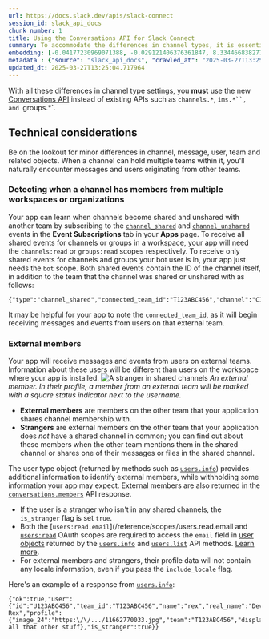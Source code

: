 ```yaml
---
url: https://docs.slack.dev/apis/slack-connect
session_id: slack_api_docs
chunk_number: 1
title: Using the Conversations API for Slack Connect
summary: To accommodate the differences in channel types, it is essential to use the Conversations API instead of the previous channels, IMs, and groups APIs. Developers should be aware of minor differences in related objects and can detect changes in channel membership across multiple workspaces by subscribing to the channel_shared event.
embedding: [-0.04177230969071388, -0.029121406376361847, 8.334466838277876e-05, 0.00608216505497694, 0.011531785130500793, -0.02552076429128647, -0.018441123887896538, -0.00046034384286031127, -0.018672246485948563, 0.021883629262447357, -0.009044179692864418, -0.010509980842471123, 0.01547302771359682, 0.044789060950279236, 0.008648838847875595, 0.059313271194696426, -0.010747184976935387, 0.0010027969256043434, -0.060335077345371246, 0.012918517924845219, 0.022406695410609245, 0.0661252960562706, 0.0025849200319498777, 0.03783106431365013, -0.03963138535618782, 0.0070431469939649105, -0.023781264200806618, 0.046321768313646317, -0.039096154272556305, 0.002136360388249159, 0.016336694359779358, -0.009950421750545502, 0.021275412291288376, 0.04452144727110863, 0.025934351608157158, -0.007645281497389078, 0.003463792847469449, 0.07293732464313507, 0.019025010988116264, -0.0108080068603158, -0.008089279755949974, -0.000637867022305727, -0.006489669904112816, 0.017942385748028755, -0.049095235764980316, 0.004865732043981552, -0.06155150756239891, -0.008399469777941704, -0.017005732282996178, 0.028123930096626282, -0.06169747933745384, -0.004744088742882013, 0.007888567633926868, 0.027345413342118263, -0.02992425113916397, -0.027686014771461487, -0.012711724266409874, -0.02603166550397873, -0.03639567643404007, 0.002586440648883581, -0.013441584073007107, -0.010126804932951927, -0.002125716535374522, 0.009299630299210548, -0.0059088231064379215, 0.009810532443225384, -0.0048231566324830055, -0.004950882401317358, 0.006805942393839359, 0.016032585874199867, 0.06695247441530228, 0.029243048280477524, -0.00813793670386076, 0.012882024981081486, 0.005200251005589962, -0.02279595471918583, -0.030532468110322952, 0.04471607506275177, -0.04092080518603325, -0.03002156689763069, -0.02269863896071911, 0.0009989956161007285, -0.026980483904480934, 0.007474980782717466, -0.04262381047010422, 0.005753728095442057, -0.03311130404472351, -0.04291575402021408, -0.003107986180111766, 0.019596735015511513, -0.021445713937282562, -0.023550143465399742, -0.004963046405464411, -0.019158819690346718, 0.04819507524371147, -0.022710803896188736, 0.001056776149198413, -0.03890152648091316, -0.006158192176371813, 0.04165066406130791, 0.0457865372300148, -0.024669261649250984, -0.06364377588033676, -0.03875555470585823, 0.05138212814927101, -0.033865492790937424, 0.05201467499136925, 0.005124223884195089, -0.02367178536951542, -0.012614410370588303, -0.07546750456094742, 0.012206904590129852, 0.04924120754003525, 0.03459535539150238, -0.010315352119505405, -0.029486335813999176, 0.021324070170521736, 0.0025681941770017147, 0.0196575578302145, -0.0023507566656917334, -0.019827857613563538, 0.008119690231978893, 0.030167538672685623, 0.026469580829143524, 0.018441123887896538, -0.03311130404472351, 0.007596624083817005, -0.022808117792010307, -0.0437186025083065, -0.02904842048883438, 0.023756936192512512, -0.012821204029023647, 0.03089739754796028, -0.011586524546146393, 0.0008492222987115383, -0.014718838967382908, -0.059118643403053284, -0.0047532119788229465, -0.02254050225019455, -0.006976243108510971, 0.0028175627812743187, -0.04435114562511444, 0.022236395627260208, 0.01833164505660534, 0.008071033284068108, -0.01898851804435253, -0.057318322360515594, -0.0030593289993703365, -0.04980076476931572, 0.009767957031726837, -0.01532705593854189, 0.02397589385509491, -0.02644525282084942, 0.006355862133204937, -0.042429182678461075, 0.0018079235451295972, 0.03749046474695206, 0.033135633915662766, 0.034011464565992355, -0.04466741904616356, 0.027175113558769226, -0.021834971383213997, -0.03797703608870506, 0.006872846279293299, -0.047148942947387695, -0.010996554046869278, 0.05775623768568039, -0.043256357312202454, -0.0652008056640625, 0.008095361292362213, -0.05313379317522049, 0.0018018413102254272, -0.036322690546512604, 0.0050512379966676235, 0.028099602088332176, -0.022917596623301506, -0.008119690231978893, -0.04043423384428024, -0.006976243108510971, -0.008977275341749191, -0.006550491787493229, -0.011963617987930775, -0.04140738025307655, -0.06690381467342377, -0.04172364994883537, -0.004896142985671759, 0.015400041826069355, -0.027442727237939835, -0.004546418320387602, -0.044326819479465485, 0.014694510027766228, 0.025374792516231537, 0.004509925376623869, 0.023160884156823158, 0.05143078789114952, -0.04481339082121849, 0.005102936178445816, 0.016178559511899948, -0.009591573849320412, 0.004628527443856001, 0.05420425534248352, 0.004665020387619734, 0.04420517385005951, -0.02875647507607937, -0.012091344222426414, -0.01285769697278738, 0.049508821219205856, 0.03500894084572792, -0.07634333521127701, -0.0009822696447372437, 0.03537387028336525, -0.06461691856384277, -0.023185212165117264, 0.018964190036058426, 0.011507456190884113, -0.02576404996216297, -0.046954311430454254, 0.005933152046054602, -0.06515215337276459, -0.009567245841026306, -0.05006838217377663, 0.1100628599524498, 0.01647050306200981, -0.015618999488651752, -0.028002288192510605, -0.001321350340731442, 0.05060361325740814, -0.055420685559511185, 0.014061965048313141, -0.0033725604880601168, -0.010923568159341812, 0.012316384352743626, -0.029948579147458076, -0.08558822423219681, 0.01580146513879299, -0.05668577551841736, 0.01627587340772152, -0.015022947452962399, 0.006550491787493229, 0.007134379353374243, -0.03381683677434921, 0.01100871805101633, 0.03476565331220627, 0.057415638118982315, 0.03505759686231613, 0.0058753713965415955, -0.010607295669615269, -0.042477838695049286, 0.02053338848054409, 0.03603074327111244, 0.04846268892288208, 0.04315904155373573, 0.005258031655102968, -0.009025932289659977, -0.004795786924660206, -0.0121400011703372, -0.007785171270370483, 0.033086977899074554, 0.02018062397837639, -0.011878468096256256, -0.004446062725037336, -0.008661002852022648, -0.019292626529932022, -0.009019850753247738, -0.051771387457847595, -0.0019219641108065844, 0.02644525282084942, 0.04410786181688309, 0.02997290901839733, -0.007675691973417997, -0.015010783448815346, 0.020363088697195053, 0.017467977479100227, -0.04564056545495987, -0.03985034301877022, -0.002105949679389596, 0.008064950816333294, -0.012991503812372684, -0.02756437100470066, -0.022443188354372978, -0.009555080905556679, 0.018660081550478935, -0.0030927809420973063, -0.010534309782087803, 0.0010613377671688795, -0.0027689056005328894, 0.021397056058049202, 0.003150561358779669, 0.009731464087963104, 0.019012847915291786, 0.021737657487392426, 0.05376633629202843, -0.0005667817313224077, -0.009895682334899902, -0.0374661348760128, 0.04291575402021408, 0.03335459157824516, -0.013514570891857147, 0.0030471645295619965, 0.0012840970885008574, -0.006830271333456039, -0.0031475203577429056, 0.03218681737780571, -0.01627587340772152, 0.018197838217020035, 0.016458338126540184, 0.016859760507941246, 0.005629043560475111, 0.024827396497130394, -0.06072433292865753, -0.03751479461789131, 0.022625653073191643, -0.03002156689763069, -0.0019645392894744873, -0.05026300996541977, -0.0037405313923954964, 0.029072748497128487, 0.004290967248380184, -0.004883978515863419, 0.019572407007217407, -0.034011464565992355, -0.010558638721704483, -0.015533849596977234, -0.051625415682792664, -0.0035671896766871214, -0.04060453176498413, 0.01667729578912258, -0.03749046474695206, 0.012249480001628399, -0.04369427263736725, 0.051722731441259384, -0.06588201224803925, 0.007809499744325876, 0.04179663583636284, -0.011039129458367825, -0.06354645639657974, 0.007785171270370483, 0.033135633915662766, 0.013161804527044296, 0.017285512760281563, 0.01597176492214203, -0.011434470303356647, -0.048851948231458664, -0.009214479476213455, -0.004379158839583397, 0.03388982266187668, -0.042380526661872864, 0.0018672245787456632, -0.036420002579689026, 0.03622537478804588, -0.012638738378882408, -0.0022868940141052008, -0.02997290901839733, -0.02783198654651642, -0.013672706671059132, 0.0003117109590675682, 0.00954899936914444, -0.04019094631075859, -0.017066555097699165, -0.002498249290511012, -0.0460054948925972, -0.006240301299840212, 0.010978307574987411, -0.01713954098522663, 0.022820282727479935, 0.00805886834859848, 0.00011831711162813008, -0.06573604047298431, -0.007164790295064449, -0.035446856170892715, 0.011124279350042343, -0.02946200594305992, -0.0010735021205618978, -0.027710342779755592, 0.0038348049856722355, 0.03444938361644745, -0.022443188354372978, 0.04189395159482956, -0.012894189916551113, 0.06004313379526138, 0.05396096780896187, 0.008077114820480347, 0.0034972447901964188, -0.05425291135907173, -0.028780804947018623, 0.023829922080039978, -0.040263932198286057, -0.01542436983436346, -0.05610188841819763, 0.00184441648889333, 0.006252465303987265, -2.0408513591974042e-05, -0.008837386034429073, -0.01239545177668333, 0.008569770492613316, -0.016446173191070557, 0.026566896587610245, -0.003597600618377328, 0.05585860088467598, -0.04602982476353645, 0.03500894084572792, -0.032211147248744965, 0.018514109775424004, -0.017796413972973824, -0.0072438581846654415, 0.010157215408980846, -0.03573879972100258, -0.007627035025507212, 0.0030091512016952038, 0.015509520657360554, 0.0036219290923327208, 0.010017325170338154, 0.024000221863389015, -0.003156643593683839, 0.02129974216222763, 0.0006523121846839786, 0.011416223831474781, 0.030581125989556313, 0.03286802023649216, 0.02571539394557476, 0.042842768132686615, -0.08914020657539368, 0.008314319886267185, -0.03440072387456894, -0.025399120524525642, 0.010601213201880455, 0.03247876092791557, -0.0026928784791380167, 0.03987467288970947, -0.08242549747228622, -0.04320770129561424, -0.004008146468549967, 0.04203992336988449, -0.034887298941612244, -0.0025560297071933746, -0.03663896024227142, 0.029121406376361847, 0.021652506664395332, -0.0016817186260595918, 0.036322690546512604, 0.009682806208729744, -0.03916914388537407, -0.0030927809420973063, -0.03444938361644745, -0.004503842908889055, 0.05795086547732353, -0.018465451896190643, -0.03430341184139252, 0.017115212976932526, 0.03778240829706192, -0.05576128885149956, -0.02505851909518242, 0.022808117792010307, 0.037441808730363846, -0.046273112297058105, -0.03515491262078285, -0.018416795879602432, 0.011981864459812641, 0.05517740175127983, 0.0037040384486317635, -0.009244890883564949, -0.0006994489813223481, -0.028878118842840195, 0.016750281676650047, 0.015886614099144936, 0.010126804932951927, -0.018295152112841606, 0.0010377693688496947, 0.010935732163488865, 0.00408113282173872, 0.07824096828699112, -0.007037064991891384, 0.023696115240454674, 0.019645392894744873, 0.010941814631223679, -0.00042499127448536456, 0.04286709800362587, -0.02807527408003807, 0.05761026591062546, 0.029534993693232536, 0.037612106651067734, 0.044740404933691025, -0.013563227839767933, 0.03829330950975418, 0.06466557830572128, 0.023063570261001587, 0.022929761558771133, 0.01113644428551197, -0.006398437544703484, 0.05707503482699394, -0.04199126735329628, -0.018416795879602432, 0.04332934319972992, -0.01245019119232893, 0.04050721973180771, -0.020411744713783264, 0.01044307742267847, -0.0487789623439312, 0.03340325132012367, 0.01044307742267847, -0.0025164957623928785, -0.06777964532375336, -0.05989715829491615, 0.05979984626173973, 0.003673627506941557, 0.023756936192512512, -0.09424922615289688, -0.03461968153715134, -0.03787972405552864, 0.06349780410528183, -0.030264852568507195, 0.02510717697441578, 0.03856092691421509, 0.008466373197734356, -0.024097537621855736, -0.008399469777941704, -0.011647345498204231, -0.0035154912620782852, 0.007231694180518389, 0.014390402473509312, -0.009713217616081238, -0.009062426164746284, -0.017236854881048203, 0.018149180337786674, -0.016957076266407967, 0.025082848966121674, -0.0187330674380064, -0.06461691856384277, -0.03792838007211685, 0.0044916789047420025, -0.0032326707150787115, -0.013709199614822865, 0.042429182678461075, -0.0011974262306466699, 0.001429308787919581, -0.009153658524155617, -0.015777135267853737, -0.05298782140016556, -0.009105000644922256, -0.022005273029208183, -0.013928157277405262, 0.016154229640960693, 0.023027075454592705, 0.029948579147458076, -0.018903369084000587, 0.023525813594460487, 0.0032782868947833776, -1.7058571756933816e-05, 0.0008028457523323596, 0.025131504982709885, 0.018149180337786674, -0.011020882986485958, 0.03980168700218201, -0.00050672038923949, -0.005288442596793175, 0.006133863236755133, -0.014925632625818253, -0.029802607372403145, -0.011063458397984505, -0.00017476720677223057, -0.0374661348760128, -0.03639567643404007, 0.020509060472249985, 0.006799860391765833, -0.013964650221168995, 0.04004497453570366, 0.004354829899966717, 0.014974289573729038, -0.011495291255414486, 0.031700242310762405, 0.018197838217020035, 0.003421217668801546, -0.05138212814927101, -0.0028859872836619616, 0.019998157396912575, -0.0256667360663414, -0.024450302124023438, 0.020472567528486252, -0.00970105268061161, 0.012413698248565197, -0.010844499804079533, -0.02485172636806965, 0.006933668162673712, 0.018927697092294693, -0.03936377167701721, -0.04583519324660301, -0.03659030422568321, -0.022467516362667084, -0.008618427440524101, -0.019998157396912575, 0.03629836067557335, -0.016032585874199867, 0.013368598185479641, -0.004233186598867178, -0.0029726580251008272, 0.04162633791565895, -0.009202315472066402, 0.0168840903788805, -0.02715078368782997, 0.007134379353374243, 0.017991043627262115, -0.0002028021845035255, -0.017638279125094414, -0.032576076686382294, -0.006538327317684889, 0.005254990421235561, 0.02249184623360634, -0.016567816957831383, -0.0020557716488838196, -0.01898851804435253, 0.024474631994962692, 0.024936875328421593, -0.006714710034430027, -0.010211954824626446, 0.010540392249822617, 0.0201198011636734, -0.020971303805708885, 0.005717235151678324, 0.015022947452962399, 0.0411640927195549, -0.056491147726774216, -0.020557716488838196, -0.01544869877398014, 0.04019094631075859, 0.04914389178156853, 0.04306172579526901, 0.02088615484535694, -0.03255174681544304, 0.015314891003072262, -0.011452716775238514, 0.0009655436733737588, -0.02520449087023735, 0.030216194689273834, -0.022370202466845512, -0.021543027833104134, -0.005449619609862566, -0.02463276870548725, 0.020509060472249985, 0.011410141363739967, 0.01380651444196701, 0.010704610496759415, 0.001668033772148192, 0.02257699705660343, -0.0413830503821373, 0.009238808415830135, -0.018003208562731743, 0.005470907315611839, -0.007797335274517536, -0.0008226127829402685, 0.0404585599899292, -0.029097076505422592, -0.037612106651067734, 0.02899976260960102, -0.012882024981081486, 0.02453545294702053, -0.03802569583058357, -0.027029141783714294, 0.0230027474462986, -0.021263249218463898, 0.002629015827551484, -0.0448620468378067, 0.015460862778127193, -0.007773006800562143, 0.005765892565250397, -0.003770942334085703, 0.008770481683313847, -0.03856092691421509, 0.01460936013609171, 0.004966087639331818, 0.028367217630147934, -0.04354830086231232, 0.030070222914218903, 0.038317639380693436, 0.023525813594460487, 0.03184621408581734, -0.012073097750544548, -0.02936469204723835, -0.012821204029023647, 0.01945076324045658, 0.01966972090303898, -0.013903829269111156, 0.0024359070230275393, -0.042331866919994354, -0.0197670366615057, 0.0046923900954425335, 0.0057780565693974495, 0.03296533226966858, 0.033549223095178604, -0.006161232944577932, -0.023160884156823158, -0.003247875953093171, -0.020107638090848923, 0.02217557281255722, -0.02129974216222763, 0.013684870675206184, 0.017991043627262115, 0.005093812942504883, 0.004044639877974987, -0.003558066440746188, -0.04418084770441055, 0.0087279062718153, 0.009816613979637623, -0.014949961565434933, -0.002157648093998432, -0.009244890883564949, -0.0018520192243158817, -0.008843467570841312, 0.0014057403896003962, 0.04123707860708237, -0.012273808941245079, -0.03710120543837547, 0.028878118842840195, -0.02530180662870407, 0.03264906257390976, 0.005726358387619257, 0.0044430214911699295, -0.010722856968641281, -0.00805886834859848, 0.013709199614822865, -0.013417256064713001, -0.01817350834608078, -0.034984610974788666, -0.033451907336711884, 0.016081243753433228, 0.02042390964925289, 0.016920583322644234, -0.005063402466475964, 0.004497760906815529, -0.0319191999733448, 0.014816153794527054, -0.029437677934765816, -0.0059088231064379215, 0.013356434181332588, -0.029340364038944244, 0.017674772068858147, 0.05128481611609459, -0.02335551381111145, 0.04332934319972992, -0.014390402473509312, -0.007864239625632763, 0.022139079868793488, -0.03315996378660202, -0.006568738259375095, 0.045202650129795074, 0.015205412171781063, -0.016847597435116768, -0.02274729683995247, 0.009123247116804123, -0.02089831791818142, 0.02797795832157135, 0.010765431448817253, 0.008490702137351036, -0.027686014771461487, -0.004148036241531372, 0.004227104596793652, 0.0012962614418938756, -0.0031323148868978024, -0.015594670549035072, -0.0017972796922549605, 0.04359695687890053, 0.017954550683498383, 0.07395912706851959, -0.013891664333641529, 0.010972225107252598, 0.02120242640376091, 0.01355106383562088, -0.01893986202776432, -0.04347531497478485, -0.004810992628335953, -0.016105573624372482, -0.029802607372403145, -0.0149134686216712, -0.00737766595557332, -0.02649391070008278, -0.006836353335529566, -0.04907090589404106, -0.07016385346651077, -0.007742595858871937, 0.019961664453148842, -0.038268983364105225, 0.02094697579741478, -0.007718267384916544, -0.011586524546146393, -0.005373592488467693, 0.012492766603827477, -0.004184529650956392, -0.026858840137720108, -0.023854250088334084, -0.026104651391506195, -0.022114751860499382, -0.02505851909518242, 0.019025010988116264, -0.0314326286315918, 0.00875223521143198, -0.036833591759204865, 0.011653427965939045, -0.004467349965125322, -0.11483127623796463, -0.01659214496612549, 0.017127376049757004, -0.038585253059864044, 0.014986454509198666, -0.0028768640477210283, 0.01971837878227234, 0.019730543717741966, 0.0070309825241565704, -0.009019850753247738, 0.03038649633526802, -0.040166616439819336, 0.0017851154552772641, -0.004868772812187672, 0.026664210483431816, -9.047220373759046e-05, 0.02335551381111145, 0.02192012220621109, 0.009439519606530666, -0.01324695535004139, -0.0015304246917366982, 0.006580902263522148, -0.009731464087963104, 0.026055995374917984, -0.0005013984628021717, 0.009920011274516582, -0.017285512760281563, -0.00944560207426548, 0.04532429203391075, -0.038731224834918976, -0.0022610449232161045, 0.04610281065106392, -0.039096154272556305, 0.01350240595638752, -0.03505759686231613, 0.019438598304986954, 0.005692906212061644, -0.012760382145643234, -0.00509685417637229, -0.05765892192721367, 0.018672246485948563, 0.002443509642034769, 0.010254530236124992, 0.02305140532553196, -0.00975579209625721, -0.0031900955364108086, -0.06636857986450195, -0.0005572783411480486, -0.017577456310391426, 0.04408353194594383, -0.001949333818629384, -0.027588700875639915, 0.022552667185664177, 0.016178559511899948, -0.006641724146902561, -0.00048619305016472936, -0.03598208725452423, 0.005519564729183912, -0.014183608815073967, 0.010278858244419098, 0.04746521636843681, 0.010509980842471123, 0.033962808549404144, -0.015229741111397743, 0.012401534244418144, 0.006215972360223532, -0.0242800023406744, -0.03160293027758598, 0.010655952617526054, 0.0568804070353508, -0.027223769575357437, 0.019316956400871277, 0.018039701506495476, 0.01103304699063301, 0.041042447090148926, 0.04337799921631813, 0.010771513916552067, -0.010430912487208843, -0.0028662201948463917, -0.050846897065639496, 0.019061503931879997, -0.027588700875639915, 0.046954311430454254, 0.05906998738646507, 0.004078091587871313, 0.0019797447603195906, -0.0035793541464954615, 0.0015152193373069167, -0.008934699930250645, -0.008703578263521194, 0.03437639772891998, 0.012760382145643234, 0.026469580829143524, -0.003947325050830841, -0.006812024861574173, 0.0036949152126908302, -0.011343237943947315, 0.0029148776084184647, 0.0367606058716774, -0.0386095829308033, 0.012650903314352036, 0.0128333680331707, 0.025910021737217903, -0.015290562994778156, -0.012602245435118675, -0.018355973064899445, 0.01591094397008419, -0.0033269443083554506, 0.008454209193587303, 0.025545092299580574, 0.022236395627260208, 0.0031840133015066385, -0.012152165174484253, 0.02016845904290676, -0.027394071221351624, -0.02238236740231514, 0.01715170592069626, -0.0073533374816179276, 0.013928157277405262, 0.04865732043981552, -0.009962585754692554, 0.004756252747029066, -0.008764399215579033, 0.00985918939113617, 0.02746705710887909, 0.039753030985593796, 0.05571262910962105, -0.009652395732700825, -0.008733988739550114, 0.015205412171781063, -0.020959140732884407, 0.009731464087963104, -0.007371583953499794, -0.0058388784527778625, -0.03330593556165695, 0.03238144516944885, 0.04405920207500458, -0.012407616712152958, -0.0071404618211090565, 0.021494369953870773, -0.00805886834859848, 0.0007009694818407297, -0.017723428085446358, -0.00743240537121892, -0.0011761386413127184, 0.012273808941245079, -0.02576404996216297, 0.028318559750914574, -0.0360550731420517, -0.008581934496760368, 0.04461876302957535, 0.01350240595638752, -0.0460054948925972, 0.0033086976036429405, 0.004260556306689978, 0.0026609471533447504, -0.019085833802819252, -0.029243048280477524, -0.025350462645292282, 0.03152994439005852, -0.01597176492214203, 0.02751571498811245, 0.04783014580607414, -0.0008355373865924776, -0.014037637040019035, -0.006951914634555578, -0.024876054376363754, 0.04809775948524475, -0.03916914388537407, 0.008046704344451427, -0.014803989790380001, -0.0094760125502944, 0.01673811860382557, -0.004290967248380184, 0.0031931365374475718, 0.006380191072821617, 0.011750742793083191, -0.010692445561289787, 0.013210462406277657, 0.04152902215719223, 0.018246494233608246, 0.01715170592069626, -0.015095933340489864, 0.006142986472696066, 0.018903369084000587, -0.01653132401406765, -0.02058204635977745, 0.00371620268560946, 0.004689349327236414, -0.008381223306059837, 0.028829460963606834, 0.04352397099137306, 0.011775071732699871, -0.005595591850578785, -0.041820965707302094, -0.031043369323015213, -0.019779199734330177, -0.008478538133203983, -0.011653427965939045, 0.013697035610675812, 0.0030623700004070997, -0.0183803029358387, 0.024681424722075462, -0.007286433596163988, -0.014074129983782768, 0.012401534244418144, -0.02423134446144104, 0.023039240390062332, 0.007474980782717466, 0.028683489188551903, -0.0054100858978927135, 0.04512966424226761, 0.02018062397837639, -0.013843007385730743, -0.012206904590129852, -0.002933124080300331, 0.026858840137720108, -0.05425291135907173, 0.003898667637258768, -0.011318909004330635, -0.01986435055732727, -0.003247875953093171, -0.018039701506495476, -0.004172365181148052, 0.010783678852021694, 0.0513334721326828, -0.023440662771463394, -0.017674772068858147, -0.04500801861286163, -0.017881564795970917, 0.00875223521143198, -0.002960493788123131, -0.019852185621857643, -0.005997014697641134, 0.02257699705660343, -0.045616235584020615, 0.017163868993520737, 0.017784250900149345, 0.014074129983782768, 0.029145734384655952, -0.0037405313923954964, 0.017334170639514923, -0.030070222914218903, -0.044789060950279236, 0.0016437050653621554, 0.0013319940771907568, 0.01103304699063301, -0.000664096383843571, 0.016823267564177513, 0.0009640231146477163, -0.004020310938358307, 0.01597176492214203, 0.027442727237939835, -0.007073557935655117, 0.011124279350042343, 0.0025164957623928785, 0.00950034148991108, 0.03150561451911926, 0.016288038343191147, -0.0014407128328457475, 0.018660081550478935, 0.05036032572388649, -0.012590081430971622, -0.0004303131718188524, -0.021117277443408966, 0.010978307574987411, -0.0033968891948461533, -0.005437455605715513, 0.024048879742622375, -0.003764860099181533, -0.03281936049461365, 0.04162633791565895, 0.0038317639846354723, 0.010655952617526054, 0.007049228996038437, -0.016543488949537277, -0.021543027833104134, 0.013076654635369778, 0.003253958187997341, 0.028245573863387108, -0.0002837710198946297, -0.04291575402021408, -0.020801004022359848, 0.01592310704290867, 0.026250623166561127, -0.0007762362947687507, 0.012231233529746532, -0.023756936192512512, 0.02443813905119896, -0.029024090617895126, 0.021737657487392426, 0.011148608289659023, 0.004655897151678801, -0.02212691679596901, 0.01842895895242691, 0.0058753713965415955, -0.012036604806780815, 0.03199218586087227, 0.0241705235093832, 0.01100871805101633, -0.020095473155379295, -0.021470041945576668, 0.017443649470806122, -0.01136756595224142, 0.008545441552996635, -0.0010932690929621458, 0.0003003068850375712, -0.028245573863387108, 0.0013973773457109928, -0.02612898126244545, -0.010199790820479393, -0.02469358965754509, 0.048535674810409546, 0.02741839922964573, -0.017674772068858147, -0.0008887563599273562, -0.01946292817592621, -0.01602042280137539, 0.00119058380369097, -0.011361484415829182, 0.0027400152757763863, -0.010065983049571514, 0.02766168676316738, 0.022613490000367165, 0.01532705593854189, 0.006757285445928574, 0.016847597435116768, 0.00020926448632963002, -0.004175406415015459, -0.0025818790309131145, 0.004178447183221579, -0.019876515492796898, -0.015728479251265526, 0.017334170639514923, -0.06904473900794983, -0.0298269372433424, -0.009238808415830135, -0.008040621876716614, 0.004379158839583397, -0.01091140415519476, -0.0003510549431666732, 0.0007161748944781721, -0.006036548875272274, 0.030216194689273834, 0.02351364865899086, -0.007839910686016083, 0.019633227959275246, 0.013040161691606045, -0.01350240595638752, -0.0087279062718153, 0.06164882332086563, 0.0013890144182369113, -0.011397977359592915, 0.011093868874013424, 0.012146083638072014, 0.02448679506778717, 0.007371583953499794, 0.038779884576797485, 0.00440044654533267, -0.00372228492051363, -0.01622721552848816, 0.015047276392579079, 0.0093665337190032, 0.022443188354372978, -0.008746152743697166, 0.01182981114834547, -0.019998157396912575, 0.020204951986670494, 0.02488821931183338, -0.014949961565434933, 0.02432866021990776, 0.03517924249172211, -0.003640175797045231, 0.026931826025247574, -0.013599720783531666, -0.006182520650327206, 0.0703098252415657, -0.014098457992076874, -0.0023173047229647636, 0.005407044664025307, -0.024304330348968506, -0.01755312830209732, 0.012352877296507359, 0.008563688024878502, -0.035398200154304504, -0.023319020867347717, -0.009956504218280315, -0.01016329787671566, 0.013636213727295399, 0.0003025876940228045, 0.012273808941245079, -0.04953315109014511, 0.03610372915863991, -0.008648838847875595, -0.01951158419251442, 0.0014445141423493624, 0.024146195501089096, -0.054690826684236526, -0.010522144846618176, -0.005407044664025307, -0.04203992336988449, 0.023805594071745872, 0.014937796629965305, -0.017054390162229538, -0.017370663583278656, -0.009713217616081238, 0.03425475209951401, 0.026201967149972916, 0.017176033928990364, 0.0047106365673244, 0.006343698129057884, 0.03617671877145767, -0.013295612297952175, 0.005224579479545355, 0.009396945126354694, -0.025034191086888313, 0.006574820261448622, -0.027540042996406555, 0.0007659726543352008, 0.0020694565027952194, 0.008156183175742626, 0.011568278074264526, 0.00839338731020689, -0.003293492365628481, -0.011677756905555725, -0.0019143613753840327, -0.020010322332382202, -0.03201651573181152, 0.013818678446114063, 0.041091106832027435, -0.03002156689763069, -0.03150561451911926, -0.010072065517306328, -0.014037637040019035, -0.023854250088334084, -0.002648782916367054, -0.01008422952145338, 0.009001604281365871, -0.0014696030411869287, -0.013417256064713001, 0.012042686343193054, -0.017930222675204277, 0.04457010328769684, 0.008533277548849583, 0.02177415043115616, -0.00978012103587389, 0.013392927125096321, 0.004090256057679653, -0.006471423432230949, -0.029534993693232536, 0.008046704344451427, 0.02228505164384842, 0.0013129872968420386, 0.024061044678092003, 0.011714249849319458, 0.00972538162022829, -0.022345874458551407, 0.02018062397837639, -0.011823728680610657, 0.008770481683313847, -0.0202292799949646, 0.012340712361037731, 0.011787235736846924, 0.01802753657102585, -0.011811564676463604, 0.00743240537121892, -0.028123930096626282, 0.004433898255228996, 0.009932175278663635, -0.023294690996408463, 0.0406775176525116, -0.0175652913749218, -0.002267126925289631, 0.0037101206835359335, -0.01355106383562088, 0.009257054887712002, -0.016081243753433228, -0.03167591616511345, 0.009323959238827229, 0.011799399740993977, 0.021324070170521736, -0.0023553182836622, 0.02926737815141678, 0.002440468640998006, 0.0032630814239382744, 0.018039701506495476, 0.005534769967198372, -0.0135267348960042, 0.003673627506941557, -0.01419577281922102, -0.006726874504238367, 0.017881564795970917, -0.01088707521557808, 0.00605783611536026, 0.02418268844485283, -0.04637042433023453, 0.00372228492051363, -0.03084873966872692, 0.007706102915108204, -0.027759000658988953, -0.0015920066507533193, -0.025350462645292282, 0.0018748273141682148, 0.00608216505497694, 0.024559782817959785, -0.030313510447740555, 0.03622537478804588, -0.02196878008544445, -0.021178098395466805, -0.01514459028840065, -0.008764399215579033, -0.030313510447740555, -0.012967175804078579, -0.03126232698559761, 0.028318559750914574, -0.014901303686201572, 0.00544353760778904, 0.002423742786049843, -0.009664559736847878, 0.021579520776867867, 0.004835321102291346, 0.011264169588685036, -0.022199902683496475, 0.005203292239457369, 0.02644525282084942, -0.008819139562547207, 0.002841891488060355, 0.006133863236755133, -0.02525314874947071, -0.017832906916737556, -0.010655952617526054, -0.022625653073191643, 0.008502866141498089, -0.01611773669719696, 0.005075566470623016, 0.01847761683166027, 0.006051754113286734, -0.010704610496759415, 0.001582883414812386, 0.007481062784790993, -0.025326134636998177, -0.020411744713783264, -0.0036158470902591944, -0.027223769575357437, 0.008314319886267185, -0.009080672636628151, -0.011081704869866371, -0.007760842330753803, 0.01940210536122322, 0.0018641835777089, -0.02206609398126602, 0.00885563250631094, -0.05099286884069443, -0.01842895895242691, 0.011732496321201324, 0.012541424483060837, -0.01576497219502926, 0.00737766595557332, -0.030556796118617058, -0.001628499710932374, -0.02997290901839733, 0.02207825891673565, 0.03622537478804588, 0.026980483904480934, 0.015996092930436134, 0.022856775671243668, -0.01160477101802826, 0.019633227959275246, 0.0038287227507680655, -0.033086977899074554, -0.042842768132686615, -0.01180548220872879, 0.024559782817959785, -0.04559190943837166, 0.023537978529930115, -0.009719299152493477, 0.012279891408979893, -0.019791364669799805, -0.005175922531634569, -0.007213447708636522, 0.032211147248744965, -0.018149180337786674, -0.007961553521454334, 0.02627495303750038, -0.0031475203577429056, 0.021007796749472618, -0.04362128674983978, -0.011927125044167042, -0.019377777352929115, 0.014232265762984753, 0.032527416944503784, -0.021737657487392426, -0.00047897049807943404, 0.016519159078598022, 0.013538898900151253, 0.0173463337123394, 0.023014912381768227, -0.03243010491132736, 0.007037064991891384, -0.005373592488467693, 0.022516174241900444, 0.014366073533892632, 0.020192787051200867, -0.01796671561896801, -0.006574820261448622, -0.03717419132590294, -0.009196233004331589, 0.011653427965939045, -0.0057780565693974495, 0.018879039213061333, -0.025131504982709885, -0.006836353335529566, 0.011823728680610657, -0.012565752491354942, 0.016725953668355942, 0.011483127251267433, -0.008527195081114769, -0.015035111457109451, -0.024985533207654953, 0.02469358965754509, -0.015010783448815346, 0.01659214496612549, -0.0020983468275517225, 0.017054390162229538, -0.016044750809669495, -0.01914665475487709, -0.009536834433674812, -0.005954439286142588, 0.008423798717558384, -0.003512450261041522, -0.020752346143126488, 0.03189487382769585, 0.0036036826204508543, 0.014682346023619175, -0.017066555097699165, 0.0156068354845047, 0.00042118990677408874, -0.006897175218909979, 0.04388890042901039, 0.0073411730118095875, -0.010893157683312893, 0.012036604806780815, -0.013161804527044296, -0.0314326286315918, 0.024985533207654953, 0.035300884395837784, -0.01327128428965807, 0.01930479146540165, 0.008521112613379955, 0.01914665475487709, 0.0023294691927731037, -0.04476473480463028, 0.018441123887896538, -0.029851265251636505, 0.011124279350042343, 0.024048879742622375, -0.0037861475721001625, 0.035763129591941833, -0.0011883029947057366, -0.0045737880282104015, 0.025788379833102226, 0.009354369714856148, -0.006848517805337906, -0.01621505245566368, -0.004853567574173212, 0.017747757956385612, 0.03264906257390976, -0.016385352239012718, 0.014706674963235855, -0.003561107674613595, -0.005556057672947645, 0.011629099026322365, 0.032113831490278244, -0.003159684594720602, 0.015837958082556725, 0.026834512129426003, 0.022394530475139618, 0.01853843778371811, 0.00400206446647644, 0.005811508744955063, 0.003637134563177824, 0.021883629262447357, 0.01647050306200981, -0.023902907967567444, 0.018051864579319954, -0.024863889440894127, 0.021883629262447357, -0.004899183753877878, -0.013891664333641529, -0.024316495284438133, -0.025034191086888313, -0.01729767769575119, -0.0004257515538483858, -0.0061855618841946125, 0.012249480001628399, 0.01945076324045658, 0.029899923130869865, -0.03381683677434921, -0.016725953668355942, -0.02992425113916397, -0.0002845312701538205, 0.006605231203138828, -0.012127837166190147, 0.008089279755949974, 0.012687396258115768, 0.018623588606715202, 0.008533277548849583, -0.037806738168001175, 0.032722048461437225, 0.020010322332382202, -0.010893157683312893, -0.005753728095442057, -0.003159684594720602, 0.019438598304986954, -0.017163868993520737, 0.030167538672685623, 0.031335312873125076, -0.01542436983436346, 0.009208397939801216, 0.024705754593014717, -0.001265850616618991, -0.02895110473036766, 0.013697035610675812, -0.02346499264240265, 0.003208342008292675, -0.04739223048090935, -0.008174429647624493, -0.023233870044350624, 0.02319737710058689, -0.03408445045351982, 0.022406695410609245, 0.016288038343191147, -0.009658478200435638, 0.01544869877398014, 0.009062426164746284, -0.013429420068860054, -0.03741747885942459, 9.099489034269936e-06, 0.014986454509198666]
metadata : {"source": "slack_api_docs", "crawled_at": "2025-03-27T13:25:02.253007", "url_path": "/apis/slack-connect", "chunk_size": 4264}
updated_dt: 2025-03-27T13:25:04.717964
---
```

With all these differences in channel type settings, you **must** use the new [Conversations API](https://docs.slack.dev/apis/web-api/using-the-conversations-api) instead of existing APIs such as `channels.*`, `ims.*``, and `groups.*`.
## Technical considerations[​](https://docs.slack.dev/apis/slack-connect#technical-considerations "Direct link to Technical considerations")
Be on the lookout for minor differences in channel, message, user, team and related objects. When a channel can hold multiple teams within it, you'll naturally encounter messages and users originating from other teams.
### Detecting when a channel has members from multiple workspaces or organizations[​](https://docs.slack.dev/apis/slack-connect#detecting "Direct link to Detecting when a channel has members from multiple workspaces or organizations")
Your app can learn when channels become shared and unshared with another team by subscribing to the [`channel_shared`](https://docs.slack.dev/reference/events/channel_shared) and [`channel_unshared`](https://docs.slack.dev/reference/events/channel_unshared) events in the **Event Subscriptions** tab in your **Apps** page.
To receive all shared events for channels or groups in a workspace, your app will need the `channels:read` or `groups:read` scopes respectively. To receive only shared events for channels and groups your bot user is in, your app just needs the `bot` scope.
Both shared events contain the ID of the channel itself, in addition to the team that the channel was shared or unshared with as follows:
```
{"type":"channel_shared","connected_team_id":"T123ABC456","channel":"C123ABC456","event_ts":"1565722340.000000"}
```

It may be helpful for your app to note the `connected_team_id`, as it will begin receiving messages and events from users on that external team.
### External members[​](https://docs.slack.dev/apis/slack-connect#members "Direct link to External members")
Your app will receive messages and events from users on external teams. Information about these users will be different than users on the workspace where your app is installed.
![A stranger in shared channels](https://docs.slack.dev/assets/images/shared_channels_stranger-8fb15fe530388754b4694894f8fdbb42.png)
_An external member. In their profile, a member from an external team will be marked with a square status indicator next to the username._
  * **External members** are members on the other team that your application shares channel membership with.
  * **Strangers** are external members on the other team that your application does _not_ have a shared channel in common; you can find out about these members when the other team mentions them in the shared channel or shares one of their messages or files in the shared channel.


The user type object (returned by methods such as [`users.info`](https://docs.slack.dev/reference/methods/users.info)) provides additional information to identify external members, while withholding some information your app may expect. External members are also returned in the [`conversations.members`](https://docs.slack.dev/reference/methods/conversations.members) API response.
  * If the user is a stranger who isn't in any shared channels, the `is_stranger` flag is set `true`.
  * Both the [`users:read.email`](/reference/scopes/users.read.email and [`users:read`](https://docs.slack.dev/reference/scopes/users.read) OAuth scopes are required to access the `email` field in [user objects](https://docs.slack.dev/reference/objects/user-object) returned by the [`users.info`](https://docs.slack.dev/reference/methods/users.info) and [`users.list`](https://docs.slack.dev/reference/methods/users.list) API methods. [Learn more](https://docs.slack.dev/changelog/2017-04-narrowing-email-access).
  * For external members and strangers, their profile data will not contain any locale information, even if you pass the `include_locale` flag.


Here's an example of a response from [`users.info`](https://docs.slack.dev/reference/methods/users.info):
```
{"ok":true,"user":{"id":"U123ABC456","team_id":"T123ABC456","name":"rex","real_name":"Devon Rex","profile":{"image_24":"https:\/\/.../11662770033.jpg","team":"T123ABC456","display_name":"eshellstrop"// all that other stuff},"is_stranger":true}}